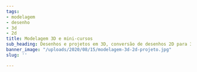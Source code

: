 ```yaml
---
tags:
- modelagem
- desenho
- 3d
- 2d
title: Modelagem 3D e mini-cursos
sub_heading: Desenhos e projetos em 3D, conversão de desenhos 2D para 3D
banner_image: "/uploads/2020/08/15/modelagem-3d-2d-projeto.jpg"
slug: ''

---
```

